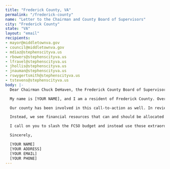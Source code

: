 ```yaml
---
title: "Frederick County, VA"
permalink: "/frederick-county"
name: "Letter to the Chairman and County Board of Supervisors"
city: "Frederick County"
state: "VA"
layout: "email"
recipients:
- mayor@middletownva.gov
- council@middletownva.gov
- mdiaz@stephenscityva.us
- rbowers@stephenscityva.us
- lfravel@stephenscityva.us
- jhollis@stephenscityva.us
- jnauman@stephenscityva.us
- rswygertsmith@stephenscityva.us
- tstevens@stephenscityva.us
body: |-
  Dear Chairman Chuck DeHaven, the Frederick County Board of Supervisors, and Frederick County Elected Officers,

  My name is [YOUR NAME], and I am a resident of Frederick County. Over the past few weeks, our nation has been gripped by protests calling for rapid and meaningful change with regard to police behavior, an end to racism and anti-Blackness, and immediate reform in how Black people are treated in America.

  Our county has been involved in this call-to-action as well. In reviewing details from the fiscal year (FY) 2020 adopted budget, Frederick County Sheriff’s Office (FCSO) has utilized too much of our county’s resources. Over the past year, the Sheriff’s Office cost the county $15,860,951, which accounts for the largest portion of the public safety budget (39%). While we’ve been spending extraordinary amounts on policing, we have not seen large improvements to overall safety, public health, mental health, or affordability in our county.

  Instead, we see financial resources that can and should be allocated elsewhere. Schools do not need more school resource officers; they need counselors and mental health providers. It was also saddening to see that last year, less than $500,000 was allocated for the local health department. As we are in the midst of a global pandemic, many have realized how underfunded public health has been across the country.

  I call on you to slash the FCSO budget and instead use those extraordinary resources towards funding what Black and Brown communities need to be safe and healthy: COVID-19 relief, housing, health care, cooperative businesses, community centers, and community-led organizations and projects. We can be a beacon for other cities to follow if only we have the courage to change.

  Sincerely,

  [YOUR NAME]
  [YOUR ADDRESS]
  [YOUR EMAIL]
  [YOUR PHONE]
---
```


